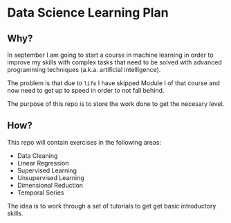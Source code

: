 # Data Science Learning Plan

## Why?
In september I am going to start a course in machine learning in order to improve my skills with complex tasks that need to be solved with advanced programming techniques (a.k.a. artificial intelligence).

The problem is that due to `life` I have skipped Module I of that course and now need to get up to speed in order to not fall behind.

The purpose of this repo is to store the work done to get the necesary level.

## How?

This repo will contain exercises in the following areas:

- Data Cleaning
- Linear Regression
- Supervised Learning
- Unsupervised Learning
- Dimensional Reduction
- Temporal Series

The idea is to work through a set of tutorials to get get basic introductory skills.
